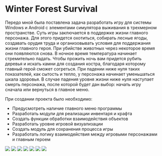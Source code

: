 # Winter Forest Survival
Передо мной была поставлена задача разработать игру для системы Windows и Android с элементами симулятора выживания в трехмерном пространстве. 
Суть игры заключается в поддержке жизни главного персонажа. Для этого придется охотиться, собирать лесные ягоды, создавать орудия труда и организовывать условия для поддержания жизни главного героя. При убийстве животных через некоторое время они появляются снова. В ночное время температура начинает стремительно падать. Чтобы прожить ночь вам придется рубить деревья и искать камни для создания костра, благодаря которому главный герой сможет согреться. При падении ниже нуля таких показателей, как сытость и тепло, у персонажа начинает уменьшаться шкала здоровья. В случае падения уровня жизни ниже нуля наступает смерть персонажа, после которой будет дан выбор: начать игру сначала или вернуться в главное меню.

При создании проекта было необходимо:
<ul>
  <li>Предусмотреть наличие главного меню программы</li>
  <li>Разработать модули для реализации инвентаря и крафта</li>
  <li>Создать функции обработки взаимодействия объектов</li>
  <li>Разработать уровне игровой визуализации</li>
  <li>Создать модуль для сохранения процесса игры</li>
  <li>Разработать логику взаимодействия между игровыми персонажами и главным героем</li>
</ul>
<img src="https://user-images.githubusercontent.com/34143453/49586557-2953af80-f96a-11e8-8eb5-deb037c288c8.jpg">
<img src="https://user-images.githubusercontent.com/34143453/49586560-2ce73680-f96a-11e8-8b20-404df7b38d02.jpg">
<img src="https://user-images.githubusercontent.com/34143453/49586830-e6dea280-f96a-11e8-817d-0e066d47642c.jpg">
<img src="https://user-images.githubusercontent.com/34143453/49586579-340e4480-f96a-11e8-86cc-bf57ae012c9a.jpg">
<img src="https://user-images.githubusercontent.com/34143453/49586562-2e186380-f96a-11e8-8102-7cf31b3f7fe1.jpg">
<img src="https://user-images.githubusercontent.com/34143453/49586565-2f499080-f96a-11e8-96a1-22860c0e94cf.jpg">
<img src="https://user-images.githubusercontent.com/34143453/49586575-32448100-f96a-11e8-9e66-c7cc549472ad.jpg">
